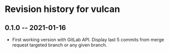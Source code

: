 # Revision history for vulcan

## 0.1.0 -- 2021-01-16
* First working version with GitLab API. Display last 5 commits from merge request targeted branch or any given branch.